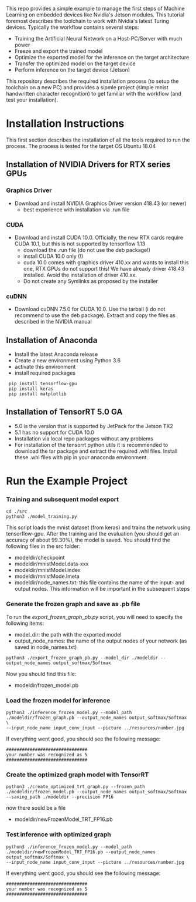 This repo provides a simple example to manage the first steps of Machine Learning
on embedded devices like Nvidia's Jetson modules. This tutorial foremost describes the
toolchain to work with Nvidia's latest Turing devices. 
Typically the workflow contains several steps:
- Training the Artificial Neural Network on a Host-PC/Server with much power
- Freeze and export the trained model
- Optimize the exported model for the inference on the target architecture
- Transfer the optimized model on the target device
- Perform inference on the target device (Jetson)

This repository describes the required installation process (to setup the toolchain
on a new PC) and provides a sipmle project (simple mnist handwritten character
recognition) to get familiar with the workflow (and test your installation).
# Installation Instructions
This first section describes the installation of all the tools required to run
the process. The process is tested for the target OS Ubuntu 18.04
## Installation of NVIDIA Drivers for RTX series GPUs
### Graphics Driver
- Download and install NVIDIA Graphics Driver version 418.43 (or newer)
    - best experience with installation via .run file

### CUDA
- Download and install CUDA 10.0. Officially, the new RTX cards require CUDA
  10.1, but this is not supported by tensorflow 1.13
    - download the .run file (do not use the deb package!)
    - install CUDA 10.0 only (!)
    - cuda 10.0 comes with graphics driver 410.xx and wants to install this one, 
      RTX GPUs do not support this! We have already driver 418.43 installed.
      Avoid the installation of driver 410.xx.
    - Do not create any Symlinks as proposed by the installer
    
### cuDNN
- Download cuDNN 7.5.0 for CUDA 10.0. Use the tarball (i do not recommend to
  use the deb package). Extract and copy the files as described in the NVIDIA
  manual

  
## Installation of Anaconda
 - Install the latest Anaconda release
 - Create a new environment using Python 3.6
 - activate this environment
 - install required packages
 
```
 pip install tensorflow-gpu
 pip install keras
 pip install matplotlib
```

## Installation of TensorRT 5.0 GA
 - 5.0 is the version that is supported by JetPack for the Jetson TX2
 - 5.1 has no support for CUDA 10.0
 - Installation via local repo packages without any problems
 - For installation of the tensorrt python utils it is recommended to 
   download the tar package and extract the required .whl files. Install
   these .whl files with pip in your anaconda environment.

# Run the Example Project
### Training and subsequent model export
```
cd ./src
python3 ./model_training.py
```
This script loads the mnist dataset (from keras) and trains the network using tensorflow-gpu.
After the training and the evaluation (you should get an accuracy of about 99.30%), the model
is saved. You should find the following files in the src folder:
- modeldir/checkpoint
- modeldir/mnistModel.data-xxx
- modeldir/mnistModel.index
- modeldir/mnistMode.lmeta
- modeldir/node_names.txt: this file contains the name of the input- and output nodes.
  This information will be important in the subsequent steps

### Generate the frozen graph and save as .pb file
To run the *export_frozen_graph_pb.py* script, you will need to specify the following items:
- model_dir: the path with the exported model
- output_node_names: the name of the output nodes of your network (as saved in node_names.txt)
```
python3 ./export_frozen_graph_pb.py --model_dir ./modeldir --output_node_names output_softmax/Softmax
```
Now you should find this file:
- modeldir/frozen_model.pb

### Load the frozen model for inference
```
python3 ./inference_frozen_model.py --model_path ./modeldir/frozen_graph.pb --output_node_names output_softmax/Softmax \
--input_node_name input_conv_input --picture ../resources/number.jpg
```

If everything went good, you should see the following message:

```
###############################
your number was recognized as 5
###############################
```

### Create the optimized graph model with TensorRT
```
python3 ./create_optimized_trt_graph.py --frozen_path ./modeldir/frozen_model.pb --output_node_names output_softmax/Softmax --saving_path ./modeldir --precision FP16
```
now there sould be a file
- modeldir/newFrozenModel_TRT_FP16.pb

### Test inference with optimized graph
```
python3 ./inference_frozen_model.py --model_path ./modeldir/newFrozenModel_TRT_FP16.pb --output_node_names output_softmax/Softmax \
--input_node_name input_conv_input --picture ../resources/number.jpg
```

If everything went good, you should see the following message:

```
###############################
your number was recognized as 5
###############################
```
   
